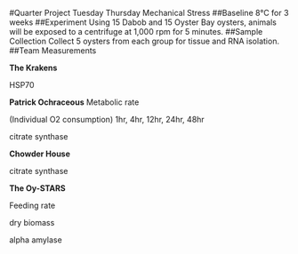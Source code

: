 #Quarter Project Tuesday Thursday Mechanical Stress
##Baseline
8&deg;C for 3 weeks
##Experiment
Using 15 Dabob and 15 Oyster Bay oysters, animals will be exposed to a centrifuge at 1,000 rpm for 5 minutes.
##Sample Collection
Collect 5 oysters from each group for tissue and RNA isolation. 
##Team Measurements

**The Krakens**

HSP70

**Patrick Ochraceous**
Metabolic rate

(Individual O2 consumption)
1hr, 4hr, 12hr, 24hr, 48hr

citrate synthase

**Chowder House**

citrate synthase

**The Oy-STARS**

Feeding rate

dry biomass

alpha amylase
 